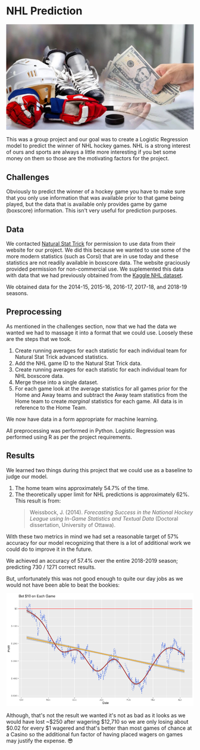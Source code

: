 # NHL Prediction

![More Fun](/imgs/hockey-betting.jpg)

This was a group project and our goal was to create a Logistic Regression model to predict the winner of NHL hockey games. NHL is a strong interest of ours and sports are always a little more interesting if you bet some money on them so those are the motivating factors for the project.

## Challenges

Obviously to predict the winner of a hockey game you have to make sure that you only use information that was available prior to that game being played, but the data that is available only provides game by game (boxscore) information. This isn't very useful for prediction purposes.

## Data

We contacted [Natural Stat Trick](https://www.naturalstattrick.com/) for permission to use data from their website for our project. We did this because we wanted to use some of the more modern statistics (such as Corsi) that are in use today and these statistics are not readily available in boxscore data. The website graciously provided permission for non-commercial use. We suplemented this data with data that we had previously obtained from the [Kaggle NHL dataset](https://www.kaggle.com/martinellis/nhl-game-data).

We obtained data for the 2014-15, 2015-16, 2016-17, 2017-18, and 2018-19 seasons.

## Preprocessing

As mentioned in the challenges section, now that we had the data we wanted we had to massage it into a format that we could use. Loosely these are the steps that we took.

1. Create running averages for each statistic for each individual team for Natural Stat Trick advanced statistics.
2. Add the NHL game ID to the Natural Stat Trick data.
3. Create running averages for each statistic for each individual team for NHL boxscore data.
4. Merge these into a single dataset.
5. For each game look at the average statistics for all games prior for the Home and Away teams and subtract the Away team statistics from the Home team to create *marginal* statistics for each game. All data is in reference to the Home Team.

We now have data in a form appropriate for machine learning.

All preprocessing was performed in Python. Logistic Regression was performed using R as per the project requirements.

## Results

We learned two things during this project that we could use as a baseline to judge our model.

1. The home team wins approximately 54.7% of the time.
2. The theoretically upper limit for NHL predictions is approximately 62%. This result is from:
    > Weissbock, J. (2014). *Forecasting Success in the National Hockey League using In-Game Statistics and Textual Data* (Doctoral dissertation, University of Ottawa).

With these two metrics in mind we had set a reasonable target of 57% accuracy for our model recognizing that there is a lot of additional work we could do to improve it in the future.

We achieved an accuracy of 57.4% over the entire 2018-2019 season; predicting 730 / 1271 correct results.

But, unfortunately this was not good enough to quite our day jobs as we would not have been able to beat the bookies:

![Tough to beat](/imgs/results.png)

Although, that's not the result we wanted it's not as bad as it looks as we would have lost ~$250 after wagering $12,710 so we are only losing about $0.02 for every $1 wagered and that's better than most games of chance at a Casino so the additional fun factor of having placed wagers on games may justify the expense. :sunglasses:
